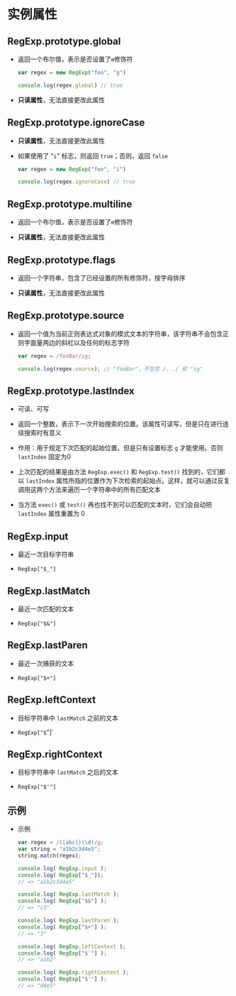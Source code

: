 # 实例属性

## RegExp.prototype.global

+ 返回一个布尔值，表示是否设置了`m`修饰符

    ```js
    var regex = new RegExp("foo", "g")

    console.log(regex.global) // true
    ```

+ **只读属性**，无法直接更改此属性

## RegExp.prototype.ignoreCase

+ **只读属性**，无法直接更改此属性

+ 如果使用了 "`i`" 标志，则返回 `true`；否则，返回 `false`

    ```js
    var regex = new RegExp("foo", "i")

    console.log(regex.ignoreCase) // true
    ```

## RegExp.prototype.multiline

+ 返回一个布尔值，表示是否设置了`m`修饰符

+ **只读属性**，无法直接更改此属性

## RegExp.prototype.flags

+ 返回一个字符串，包含了已经设置的所有修饰符，按字母排序

+ **只读属性**，无法直接更改此属性

## RegExp.prototype.source

+ 返回一个值为当前正则表达式对象的模式文本的字符串，该字符串不会包含正则字面量两边的斜杠以及任何的标志字符

    ```js
    var regex = /fooBar/ig;

    console.log(regex.source); // "fooBar"，不包含 /.../ 和 "ig"
    ```

## RegExp.prototype.lastIndex

+ 可读、可写

+ 返回一个整数，表示下一次开始搜索的位置。该属性可读写，但是只在进行连续搜索时有意义

+ 作用：用于规定下次匹配的起始位置。但是只有设置标志 `g` 才能使用。否则 `lastIndex` 固定为0

+ 上次匹配的结果是由方法 `RegExp.exec()` 和 `RegExp.test()` 找到的，它们都以 `lastIndex` 属性所指的位置作为下次检索的起始点。这样，就可以通过反复调用这两个方法来遍历一个字符串中的所有匹配文本

+ 当方法 `exec()` 或 `test()` 再也找不到可以匹配的文本时，它们会自动把 `lastIndex` 属性重置为 0

## RegExp.input

+ 最近一次目标字符串

+ `RegExp["$_"]`

## RegExp.lastMatch

+ 最近一次匹配的文本

+ `RegExp["$&"]`

## RegExp.lastParen

+ 最近一次捕获的文本

+ `RegExp["$+"]`

## RegExp.leftContext

+ 目标字符串中 `lastMatch` 之前的文本

+ `RegExp["$`"]\`

## RegExp.rightContext

+ 目标字符串中 `lastMatch` 之后的文本

+ `RegExp["$'"]`

## 示例

+ 示例

    ```js
    var regex = /([abc])(\d)/g;
    var string = "a1b2c3d4e5";
    string.match(regex);
    ```

    ```js
    console.log( RegExp.input );
    console.log( RegExp["$_"]);
    // => "a1b2c3d4e5"
    ```

    ```js
    console.log( RegExp.lastMatch );
    console.log( RegExp["$&"] );
    // => "c3"
    ```

    ```js
    console.log( RegExp.lastParen );
    console.log( RegExp["$+"] );
    // => "3"
    ```

    ```js
    console.log( RegExp.leftContext );
    console.log( RegExp["$`"] );
    // => "a1b2"
    ```

    ```js
    console.log( RegExp.rightContext );
    console.log( RegExp["$'"] );
    // => "d4e5"
    ```
